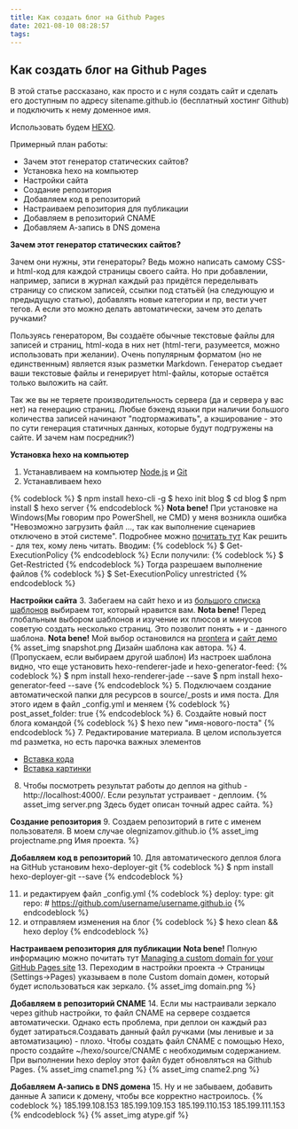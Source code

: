 ```yaml
---
title: Как создать блог на Github Pages
date: 2021-08-10 08:28:57
tags:
---
```

## Как создать блог на Github Pages

В этой статье рассказано, как просто и с нуля создать сайт и сделать его доступным по адресу sitename.github.io (бесплатный хостинг Github) и подключить к нему доменное имя.

Использовать будем [HEXO](https://hexo.io/ "Считаешь себя синьором? Да кого ты обманываешь").

Примерный план работы:

* Зачем этот генератор статических сайтов?
* Установка hexo на компьютер
* Настройки сайта
* Создание репозитория
* Добавляем код в репозиторий
* Настраиваем репозитория для публикации
* Добавляем в репозиторий CNAME
* Добавляем А-запись в DNS домена

**Зачем этот генератор статических сайтов?**

Зачем они нужны, эти генераторы? Ведь можно написать самому CSS- и html-код для каждой страницы своего сайта. Но при добавлении, например, записи в журнал каждый раз придётся переделывать страницу со списком записей, ссылки под статьёй (на следующую и предыдущую статью), добавлять новые категории и пр, вести учет тегов. А если это можно делать автоматически, зачем это делать ручками?

Пользуясь генератором, Вы создаёте обычные текстовые файлы для записей и страниц, html-кода в них нет (html-теги, разумеется, можно использовать при желании). Очень популярным форматом (но не единственным) является язык разметки Markdown. Генератор съедает ваши текстовые файлы и генерирует html-файлы, которые остаётся только выложить на сайт.

Так же вы не теряете производительность сервера (да и сервера у вас нет) на генерацию страниц. Любые бэкенд языки при наличии большого количества записей начинают "подтормаживать", а кэширование - это по сути генерация статичных данных, которые будут подгружены на сайте. И зачем нам посредник?)

**Установка hexo на компьютер**

1. Устанавливаем на компьютер [Node.js](https://nodejs.org/en/ "Считаешь себя синьором? Да кого ты обманываешь") и [Git](http://git-scm.com/ "Считаешь себя синьором? Да кого ты обманываешь")
2. Устанавливаем hexo

{% codeblock %}
$ npm install hexo-cli -g
$ hexo init blog
$ cd blog
$ npm install
$ hexo server
{% endcodeblock %}
**Nota bene!** При установке на Windows(Мы говорим про PowerShell, не CMD) у меня возникла ошибка "Невозможно загрузить файл …, так как выполнение сценариев отключено в этой системе". Подробнее можно [почитать тут](https://zawindows.ru/%D1%80%D0%B5%D1%88%D0%B5%D0%BD%D0%B8%D0%B5-%D0%BF%D1%80%D0%BE%D0%B1%D0%BB%D0%B5%D0%BC%D1%8B-%D0%BD%D0%B5%D0%B2%D0%BE%D0%B7%D0%BC%D0%BE%D0%B6%D0%BD%D0%BE-%D0%B7%D0%B0%D0%B3%D1%80%D1%83%D0%B7/)
Как решить - для тех, кому лень читать.
Вводим:
{% codeblock %}
$ Get-ExecutionPolicy
{% endcodeblock %}
Если получили:
{% codeblock %}
$ Get-Restricted
{% endcodeblock %}
Тогда разрешаем выполнение файлов
{% codeblock %}
$ Set-ExecutionPolicy unrestricted
{% endcodeblock %}

**Настройки сайта**
3. Забегаем на сайт hexo и из [большого списка шаблонов](https://hexo.io/themes/) выбираем тот, который нравится вам.
**Nota bene!** Перед глобальным выбором шаблонов и изучение их плюсов и минусов советую создать несколько страниц. Это позволит понять + и - данного шаблона.
**Nota bene!** Мой выбор остановился на [prontera](https://github.com/AngryPowman/hexo-theme-prontera) и [сайт демо](http://powman.org/)
{% asset_img snapshot.png Дизайн шаблона как автора. %}
4. (Пропускаем, если выбираем другой шаблон) Из настроек шаблона видно, что еще установить hexo-renderer-jade и hexo-generator-feed:
{% codeblock %}
$ npm install hexo-renderer-jade --save
$ npm install hexo-generator-feed --save
{% endcodeblock %}
5. Подключаем создание автоматической папки для ресурсов в source/_posts и имя поста. Для этого идем в файл _config.yml и меняем
{% codeblock %}
post_asset_folder: true
{% endcodeblock %}
6. Создайте новый пост блога командой
{% codeblock %}
$ hexo new "имя-нового-поста"
{% endcodeblock %}
7. Редактирование материала. В целом используется md разметка, но есть парочка важных элементов

* [Вставка кода](https://hexo.io/ru/docs/tag-plugins.html)
* [Вставка картинки](https://hexo.io/ru/docs/asset-folders.html)

8. Чтобы посмотреть результат работы до деплоя на github - http://localhost:4000/. Если результат устраивает - деплоим.
   {% asset_img server.png Здесь будет описан точный адрес сайта. %}

**Создание репозитория**
9. Создаем репозиторий в гите с именем пользователя. В моем случае olegnizamov.github.io
{% asset_img projectname.png Имя проекта. %}

**Добавляем код в репозиторий**
10. Для автоматического деплоя блога на GitHub установим hexo-deployer-git
{% codeblock %}
$ npm install hexo-deployer-git --save
{% endcodeblock %}

11. и редактируем файл _config.yml
    {% codeblock %}
    deploy:
    type: git
    repo: <repository url> # https://github.com/username/username.github.io
    {% endcodeblock %}
12. и отправляем изменения на блог
    {% codeblock %}
    $ hexo clean && hexo deploy
    {% endcodeblock %}

**Настраиваем репозитория для публикации**
**Nota bene!** Полную информацию можно почитать тут [Managing a custom domain for your GitHub Pages site](https://docs.github.com/en/pages/configuring-a-custom-domain-for-your-github-pages-site/managing-a-custom-domain-for-your-github-pages-site#configuring-a-records-with-your-dns-provider)
13. Переходим в настройки проекта -> Страницы (Settings->Pages) указываем в поле Custom domain домен, который будет использоваться как зеркало.
{% asset_img domain.png %}

**Добавляем в репозиторий CNAME**
14. Если мы настраивали зеркало через github настройки, то файл CNAME на сервере создается автоматически. Однако есть проблема, при деплои он каждый раз будет затираться.Создавать данный файл ручками (мы ленивые и за автоматизацию) - плохо. Чтобы создать файл CNAME с помощью Hexo, просто создайте ~/hexo/source/CNAME с необходимым содержанием.
При выполнении hexo deploy этот файл будет обновляться на Github Pages.
{% asset_img cname1.png %}
{% asset_img cname2.png %}

**Добавляем А-запись в DNS домена**
15. Ну и не забываем, добавить данные А записи к домену, чтобы все корректно настроилось.
{% codeblock %}
185.199.108.153
185.199.109.153
185.199.110.153
185.199.111.153
{% endcodeblock %}
{% asset_img atype.gif %}
